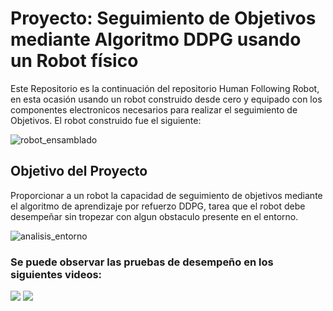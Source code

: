 # Proyecto: Seguimiento de Objetivos mediante Algoritmo DDPG usando un Robot físico

Este Repositorio es la continuación del repositorio Human Following Robot, en esta ocasión usando un robot construido desde cero y equipado con los componentes electronicos necesarios para realizar el seguimiento de Objetivos. El robot construido fue el siguiente:

![robot_ensamblado](https://github.com/PatrichsInocenteCM274/Robot-Implementation/assets/30361234/a461e3a6-4a59-4448-b892-3676163783bb)

## Objetivo del Proyecto
Proporcionar a un robot la capacidad de seguimiento de objetivos mediante el algoritmo de aprendizaje por refuerzo DDPG, tarea que el robot debe desempeñar sin tropezar con algun obstaculo presente en el entorno.

![analisis_entorno](https://github.com/PatrichsInocenteCM274/Robot-Implementation/assets/30361234/cfa3a8e9-d6b5-402b-ac1d-dae0ad512c3a)


### Se puede observar las pruebas de desempeño en los siguientes videos:

[![](https://markdown-videos.deta.dev/youtube/uH3AV5dYAhU )](https://youtu.be/uH3AV5dYAhU )
[![](https://markdown-videos.deta.dev/youtube/dBy50eSXVdQ&t=1s)](https://youtu.be/dBy50eSXVdQ&t=1s)
